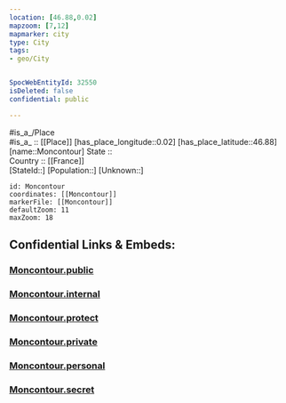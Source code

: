 ```yaml
---
location: [46.88,0.02] 
mapzoom: [7,12] 
mapmarker: city 
type: City
tags:
- geo/City


SpocWebEntityId: 32550
isDeleted: false
confidential: public

---
```

#is_a_/Place  
#is_a_ :: [[Place]] 
[has_place_longitude::0.02] 
[has_place_latitude::46.88] 
[name::Moncontour] 
State ::  
Country :: [[France]]  
[StateId::] 
[Population::] 
[Unknown::] 


```leaflet
id: Moncontour
coordinates: [[Moncontour]] 
markerFile: [[Moncontour]] 
defaultZoom: 11 
maxZoom: 18
```


## Confidential Links & Embeds: 

### [Moncontour.public](/_public/\Earth\Continent\Europe\Europe~West\France\regions~France\Nouvelle-Aquitaine\departments~Aquitaine\Vienne\communes~Vienne\Châtellerault\cities~ChâtelleraultMoncontour.public.md) 

### [Moncontour.internal](/_internal/\Earth\Continent\Europe\Europe~West\France\regions~France\Nouvelle-Aquitaine\departments~Aquitaine\Vienne\communes~Vienne\Châtellerault\cities~ChâtelleraultMoncontour.internal.md) 

### [Moncontour.protect](/_protect/\Earth\Continent\Europe\Europe~West\France\regions~France\Nouvelle-Aquitaine\departments~Aquitaine\Vienne\communes~Vienne\Châtellerault\cities~ChâtelleraultMoncontour.protect.md) 

### [Moncontour.private](/_private/\Earth\Continent\Europe\Europe~West\France\regions~France\Nouvelle-Aquitaine\departments~Aquitaine\Vienne\communes~Vienne\Châtellerault\cities~ChâtelleraultMoncontour.private.md) 

### [Moncontour.personal](/_personal/\Earth\Continent\Europe\Europe~West\France\regions~France\Nouvelle-Aquitaine\departments~Aquitaine\Vienne\communes~Vienne\Châtellerault\cities~ChâtelleraultMoncontour.personal.md) 

### [Moncontour.secret](/_secret/\Earth\Continent\Europe\Europe~West\France\regions~France\Nouvelle-Aquitaine\departments~Aquitaine\Vienne\communes~Vienne\Châtellerault\cities~ChâtelleraultMoncontour.secret.md)

